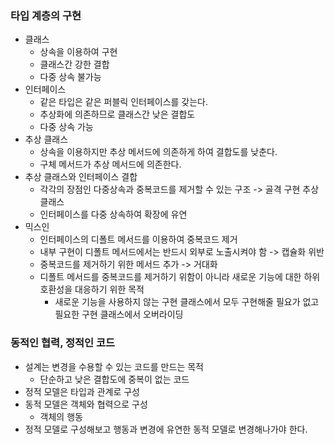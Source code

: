 ### 타입 계층의 구현
* 클래스
  * 상속을 이용하여 구현
  * 클래스간 강한 결합
  * 다중 상속 불가능
* 인터페이스
  * 같은 타입은 같은 퍼블릭 인터페이스를 갖는다.
  * 추상화에 의존하므로 클래스간 낮은 결합도
  * 다중 상속 가능
* 추상 클래스
  * 상속을 이용하지만 추상 메서드에 의존하게 하여 결합도를 낮춘다.
  * 구체 메서드가 추상 메서드에 의존한다.
* 추상 클래스와 인터페이스 결합
  * 각각의 장점인 다중상속과 중복코드를 제거할 수 있는 구조 -> 골격 구현 추상 클래스
  * 인터페이스를 다중 상속하여 확장에 유연
* 믹스인
  * 인터페이스의 디폴트 메서드를 이용하여 중복코드 제거
  * 내부 구현이 디폴트 메서드에서는 반드시 외부로 노출시켜야 함 -> 캡슐화 위반
  * 중복코드를 제거하기 위한 메서드 추가 -> 거대화
  * 디폴트 메서드를 중복코드를 제거하기 위함이 아니라 새로운 기능에 대한 하위 호환성을 대응하기 위한 목적
    * 새로운 기능을 사용하지 않는 구현 클래스에서 모두 구현해줄 필요가 없고 필요한 구현 클래스에서 오버라이딩

### 동적인 협력, 정적인 코드
* 설계는 변경을 수용할 수 있는 코드를 만드는 목적
  * 단순하고 낮은 결합도에 중복이 없는 코드
* 정적 모델은 타입과 관계로 구성
* 동적 모델은 객체와 협력으로 구성
  * 객체의 행동
* 정적 모델로 구성해보고 행동과 변경에 유연한 동적 모델로 변경해나가야 한다.
